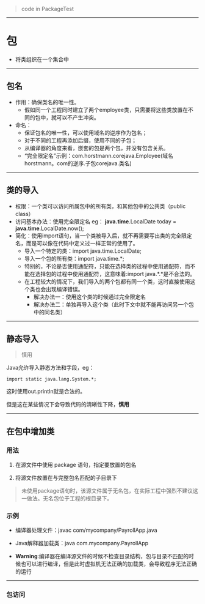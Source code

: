 > code in PackageTest

---

# 包 #
- 将类组织在一个集合中

---

## 包名 ##
- 作用：确保类名的唯一性。
    - 假如同一个工程同时建立了两个employee类，只需要将这些类放置在不同的包中，就可以不产生冲突。
- 命名：
    - 保证包名的唯一性，可以使用域名的逆序作为包名；
    - 对于不同的工程再添加后缀，使用不同的子包；
    - 从编译器的角度来看，嵌套的包是两个包，并没有包含关系。
    - “完全限定名”示例：com.horstmann.corejava.Employee(域名horstmann。com的逆序.子包corejava.类名)

---

## 类的导入 ##
- 权限：一个类可以访问所属包中的所有类，和其他包中的公共类（public class）
- 访问基本办法：使用完全限定名
    eg： **java.time**.LocalDate today = **java.time**.LocalDate.now();
- 简化：使用import语句，当一个类被导入后，就不再需要写出类的完全限定名，而是可以像在代码中定义过一样正常的使用了。
    - 导入一个特定的类：import java.time.LocalDate;
    - 导入一个包的所有类：import java.time.*;
    - 特别的，不论是否使用通配符，只能在选择类的过程中使用通配符，而不能在选择包的过程中使用通配符，这意味着:import java.\*.\*是不合法的。
    - 在工程较大的情况下，我们导入的两个包都有同一个类，这时直接使用这个类也会出现编译错误。
        - 解决办法一：使用这个类的时候通过完全限定名
        - 解决办法二：单独再导入这个类（此时下文中就不能再访问另一个包中的同名类）

---

## 静态导入 ##

> 慎用

Java允许导入静态方法和字段，eg：

`import static java.lang.System.*; `

这时使用out.println就是合法的。

但是这在某些情况下会导致代码的清晰性下降，**慎用**

---

## 在包中增加类 ##

### 用法 ###

1. 在源文件中使用 package 语句，指定要放置的包名

2. 将源文件放置在与完整包名匹配的子目录下

> 未使用package语句时，该源文件属于无名包，在实际工程中强烈不建议这一做法。无名包位于工程的根目录下。

### 示例 ###

- 编译器处理文件：javac com/mycompany/PayrollApp.java

- Java解释器加载类：java com.mycompany.PayrollApp

- **Warning**:编译器在编译源文件的时候不检查目录结构，包与目录不匹配的时候也可以进行编译，但是此时虚拟机无法正确的加载类，会导致程序无法正确的运行

---

### 包访问 ###

